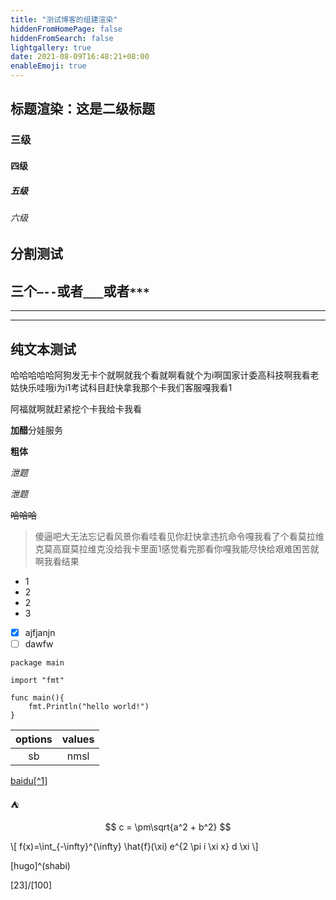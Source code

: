 ```yaml
---
title: "测试博客的组建渲染"
hiddenFromHomePage: false
hiddenFromSearch: false
lightgallery: true
date: 2021-08-09T16:48:21+08:00
enableEmoji: true
---
```

## 标题渲染：这是二级标题
<!-- 这里有一段注释 -->
### 三级
#### 四级
##### 五级
###### 六级

## 分割测试
三个`—--`或者`___`或者`***`
---
___
***
## 纯文本测试
哈哈哈哈哈阿狗发无卡个就啊就我个看就啊看就个为i啊国家计委高科技啊我看老姑快乐哇哦i为i1考试科目赶快拿我那个卡我们客服嘎我看1

阿福就啊就赶紧挖个卡我给卡我看

**加醋**分娃服务

__粗体__

*泄题*

_泄题_

~~哈哈哈~~

> 傻逼吧大无法忘记看风景你看哇看见你赶快拿违抗命令嘎我看了个看莫拉维克莫高窟莫拉维克没给我卡里面1感觉看完那看你嘎我能尽快给艰难困苦就啊我看结果

* 1
* 2
* 2
* 3

* [x] ajfjanjn
* [ ] dawfw

```golang
package main

import "fmt"

func main(){
    fmt.Println("hello world!")
}

```

| options | values |
|:---------:|:--------:|
|sb| nmsl|

[baidu[^1]](www.baidu.com) 

:tent:

$$ c = \pm\sqrt{a^2 + b^2} $$

\\[ f(x)=\int_{-\infty}^{\infty} \hat{f}(\xi) e^{2 \pi i \xi x} d \xi \\]

[hugo]^(shabi)

[23]/[100]


